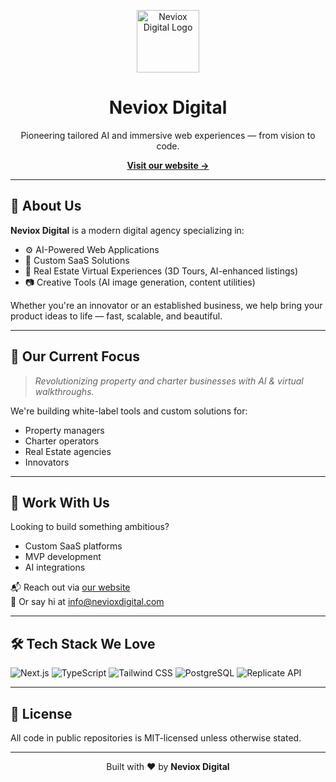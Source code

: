 <p align="center">
  <img src="https://nevioxdigital.com/opengraph-image.png" height="100" alt="Neviox Digital Logo">
</p>

<h1 align="center">Neviox Digital</h1>

<p align="center">
  Pioneering tailored AI and immersive web experiences — from vision to code.
</p>

<p align="center">
  <a href="https://nevioxdigital.com" target="_blank"><strong>Visit our website →</strong></a>
</p>

---

## 🚀 About Us

**Neviox Digital** is a modern digital agency specializing in:

- ⚙️ AI-Powered Web Applications  
- 🧠 Custom SaaS Solutions  
- 🏡 Real Estate Virtual Experiences (3D Tours, AI-enhanced listings)  
- 📷 Creative Tools (AI image generation, content utilities)  

Whether you're an innovator or an established business, we help bring your product ideas to life — fast, scalable, and beautiful.

---

## 🧠 Our Current Focus

> _Revolutionizing property and charter businesses with AI & virtual walkthroughs._

We're building white-label tools and custom solutions for:
- Property managers
- Charter operators
- Real Estate agencies
- Innovators

---


## 🤝 Work With Us

Looking to build something ambitious?
- Custom SaaS platforms
- MVP development
- AI integrations

📬 Reach out via [our website](https://nevioxdigital.com/en#contact)  
💬 Or say hi at [info@nevioxdigital.com](mailto:info@nevioxdigital.com)

---

## 🛠️ Tech Stack We Love

![Next.js](https://img.shields.io/badge/-Next.js-000?&logo=next.js)
![TypeScript](https://img.shields.io/badge/-TypeScript-3178C6?&logo=typescript&logoColor=fff)
![Tailwind CSS](https://img.shields.io/badge/-Tailwind-38B2AC?&logo=tailwind-css&logoColor=fff)
![PostgreSQL](https://img.shields.io/badge/-PostgreSQL-336791?&logo=postgresql&logoColor=fff)
![Replicate API](https://img.shields.io/badge/-Replicate-8B5CF6?&logo=data:image/svg+xml;base64,...) <!-- Add custom badge or replace -->

---

## 📄 License

All code in public repositories is MIT-licensed unless otherwise stated.

---

<p align="center">
  Built with ❤️ by <strong>Neviox Digital</strong>
</p>
